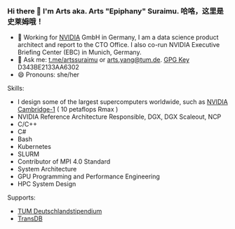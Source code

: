 ### Hi there 👋 I'm Arts aka. Arts "Epiphany" Suraimu. 哈咯，这里是史莱姆哦！

<!--
**ArtsSuraimu/ArtsSuraimu** is a ✨ _special_ ✨ repository because its `README.md` (this file) appears on your GitHub profile.

Here are some ideas to get you started:


- ⚡ Fun fact: ...
-->

- 🔭 Working for [NVIDIA](https://nvidia.com) GmbH in Germany, I am a data science product architect and report to the CTO Office. I also co-run NVIDIA Executive Briefing Center (EBC) in Munich, Germany.
- 💬 Ask me: [t.me/artssuraimu](t.me/artssuraimu) or [arts.yang@tum.de](mailto:arts.moe@tum.de). [GPG Key](https://keyserver.ubuntu.com/pks/lookup?op=get&search=0x6c80593d928ed75ed64b6d5e14b1cda7f8ffc161) D343BE2133AA6302
- 😄 Pronouns: she/her

Skills: 
- I design some of the largest supercomputers worldwide, such as [NVIDIA Cambridge-1](https://www.nvidia.com/en-us/data-center/dgx-cloud/cambridge-1/) ( 10 petaflops Rmax )
- NVIDIA Reference Architecture Responsible, DGX, DGX Scaleout, NCP
- C/C++
- C#
- Bash
- Kubernetes
- SLURM
- Contributor of MPI 4.0 Standard
- System Architecture
- GPU Programming and Performance Engineering
- HPC System Design

Supports:
- [TUM Deutschlandstipendium](https://www.tum.de/studium/studienfinanzierung/stipendien/stipendien-der-tum/deutschlandstipendium)
- [TransDB](https://transdb.de)

